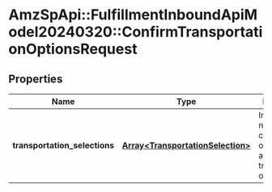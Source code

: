 # AmzSpApi::FulfillmentInboundApiModel20240320::ConfirmTransportationOptionsRequest

## Properties
Name | Type | Description | Notes
------------ | ------------- | ------------- | -------------
**transportation_selections** | [**Array&lt;TransportationSelection&gt;**](TransportationSelection.md) | Information needed to confirm one of the available transportation options. | 

